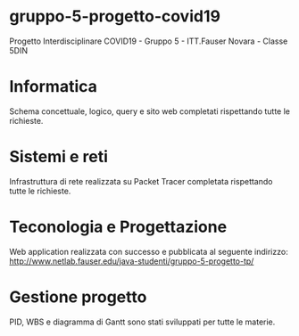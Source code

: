 # gruppo-5-progetto-covid19
Progetto Interdisciplinare COVID19 - Gruppo 5 - ITT.Fauser Novara - Classe 5DIN

# Informatica
Schema concettuale, logico, query e sito web completati rispettando tutte le richieste.
# Sistemi e reti
Infrastruttura di rete realizzata su Packet Tracer completata rispettando tutte le richieste.
# Teconologia e Progettazione
Web application realizzata con successo e pubblicata al seguente indirizzo: http://www.netlab.fauser.edu/java-studenti/gruppo-5-progetto-tp/
# Gestione progetto
PID, WBS e diagramma di Gantt sono stati sviluppati per tutte le materie.
